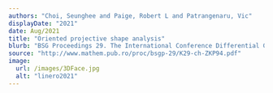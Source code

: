 ```yaml
---
authors: "Choi, Seunghee and Paige, Robert L and Patrangenaru, Vic"
displayDate: "2021"
date: Aug/2021
title: "Oriented projective shape analysis"
blurb: "BSG Proceedings 29. The International Conference Differential Geometry - Dynamical Systems"
source: "http://www.mathem.pub.ro/proc/bsgp-29/K29-ch-ZKP94.pdf"
image:
  url: /images/3DFace.jpg
  alt: "linero2021"
---
```

